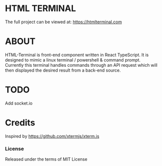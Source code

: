 # HTML TERMINAL
The full project can be viewed at:
https://htmlterminal.com

# ABOUT
HTML-Terminal is front-end component written in React TypeScript. It is designed to mimic a linux terminal / powershell & command prompt. 
<br/>
Currently this terminal handles commands through an API request which will then displayed the desired result from a back-end source.

# TODO
Add socket.io 


# Credits
Inspired by https://github.com/xtermjs/xterm.js

### License
Released under the terms of MIT License
